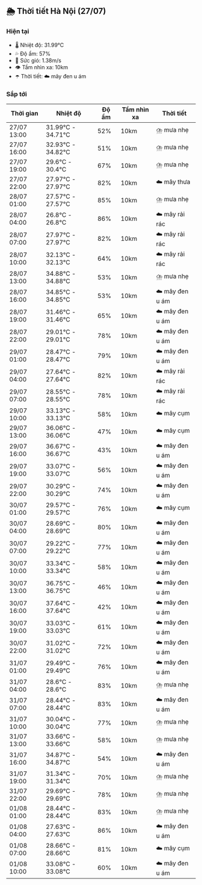 ## 🌦️ Thời tiết Hà Nội (27/07)

### Hiện tại

- 🌡️ Nhiệt độ: 31.99℃
- 💦 Độ ẩm: 57%
- 💨 Sức gió: 1.38m/s
- 👁️ Tầm nhìn xa: 10km
- ☂️ Thời tiết: ☁️ mây đen u ám

### Sắp tới

| Thời gian | Nhiệt độ | Độ ẩm | Tầm nhìn xa | Thời tiết |
| --- | --- | --- | --- | --- |
| 27/07 13:00 | 31.99℃ - 34.71℃ | 52% | 10km | ⛈️ mưa nhẹ |
| 27/07 16:00 | 32.93℃ - 34.82℃ | 51% | 10km | ⛈️ mưa nhẹ |
| 27/07 19:00 | 29.6℃ - 30.4℃ | 67% | 10km | ⛈️ mưa nhẹ |
| 27/07 22:00 | 27.97℃ - 27.97℃ | 82% | 10km | ☁️ mây thưa |
| 28/07 01:00 | 27.57℃ - 27.57℃ | 85% | 10km | ⛈️ mưa nhẹ |
| 28/07 04:00 | 26.8℃ - 26.8℃ | 86% | 10km | ☁️ mây rải rác |
| 28/07 07:00 | 27.97℃ - 27.97℃ | 82% | 10km | ☁️ mây rải rác |
| 28/07 10:00 | 32.13℃ - 32.13℃ | 64% | 10km | ☁️ mây rải rác |
| 28/07 13:00 | 34.88℃ - 34.88℃ | 53% | 10km | ⛈️ mưa nhẹ |
| 28/07 16:00 | 34.85℃ - 34.85℃ | 53% | 10km | ☁️ mây đen u ám |
| 28/07 19:00 | 31.46℃ - 31.46℃ | 65% | 10km | ☁️ mây đen u ám |
| 28/07 22:00 | 29.01℃ - 29.01℃ | 78% | 10km | ☁️ mây đen u ám |
| 29/07 01:00 | 28.47℃ - 28.47℃ | 79% | 10km | ☁️ mây đen u ám |
| 29/07 04:00 | 27.64℃ - 27.64℃ | 82% | 10km | ☁️ mây rải rác |
| 29/07 07:00 | 28.55℃ - 28.55℃ | 78% | 10km | ☁️ mây rải rác |
| 29/07 10:00 | 33.13℃ - 33.13℃ | 58% | 10km | ☁️ mây cụm |
| 29/07 13:00 | 36.06℃ - 36.06℃ | 47% | 10km | ☁️ mây cụm |
| 29/07 16:00 | 36.67℃ - 36.67℃ | 43% | 10km | ☁️ mây đen u ám |
| 29/07 19:00 | 33.07℃ - 33.07℃ | 56% | 10km | ☁️ mây đen u ám |
| 29/07 22:00 | 30.29℃ - 30.29℃ | 74% | 10km | ☁️ mây đen u ám |
| 30/07 01:00 | 29.57℃ - 29.57℃ | 76% | 10km | ☁️ mây cụm |
| 30/07 04:00 | 28.69℃ - 28.69℃ | 80% | 10km | ☁️ mây đen u ám |
| 30/07 07:00 | 29.22℃ - 29.22℃ | 77% | 10km | ☁️ mây đen u ám |
| 30/07 10:00 | 33.34℃ - 33.34℃ | 58% | 10km | ☁️ mây đen u ám |
| 30/07 13:00 | 36.75℃ - 36.75℃ | 46% | 10km | ☁️ mây đen u ám |
| 30/07 16:00 | 37.64℃ - 37.64℃ | 42% | 10km | ☁️ mây đen u ám |
| 30/07 19:00 | 33.03℃ - 33.03℃ | 61% | 10km | ☁️ mây đen u ám |
| 30/07 22:00 | 31.02℃ - 31.02℃ | 72% | 10km | ☁️ mây đen u ám |
| 31/07 01:00 | 29.49℃ - 29.49℃ | 76% | 10km | ☁️ mây đen u ám |
| 31/07 04:00 | 28.6℃ - 28.6℃ | 83% | 10km | ⛈️ mưa nhẹ |
| 31/07 07:00 | 28.44℃ - 28.44℃ | 83% | 10km | ☁️ mây đen u ám |
| 31/07 10:00 | 30.04℃ - 30.04℃ | 77% | 10km | ⛈️ mưa nhẹ |
| 31/07 13:00 | 33.66℃ - 33.66℃ | 58% | 10km | ⛈️ mưa nhẹ |
| 31/07 16:00 | 34.87℃ - 34.87℃ | 54% | 10km | ☁️ mây đen u ám |
| 31/07 19:00 | 31.34℃ - 31.34℃ | 70% | 10km | ⛈️ mưa nhẹ |
| 31/07 22:00 | 29.69℃ - 29.69℃ | 78% | 10km | ⛈️ mưa nhẹ |
| 01/08 01:00 | 28.44℃ - 28.44℃ | 83% | 10km | ⛈️ mưa nhẹ |
| 01/08 04:00 | 27.63℃ - 27.63℃ | 86% | 10km | ☁️ mây đen u ám |
| 01/08 07:00 | 28.66℃ - 28.66℃ | 81% | 10km | ☁️ mây cụm |
| 01/08 10:00 | 33.08℃ - 33.08℃ | 60% | 10km | ☁️ mây đen u ám |
